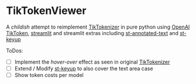 # TikTokenViewer

A _childish_ attempt to reimplement [TikTokenizer](https://tiktokenizer.vercel.app/) in pure python using [OpenAI TikToken](https://github.com/openai/tiktoken), [streamlit](https://streamlit.io) and streamlit extras including [st-annotated-text](https://github.com/tvst/st-annotated-text/tree/master) and [st-keyup](https://github.com/blackary/streamlit-keyup)

ToDos:

- [ ] Implement the _hover-over_ effect as seen in original [TikTokenizer](https://tiktokenizer.vercel.app/)
- [ ] Extend / Modify [st-keyup](https://github.com/blackary/streamlit-keyup) to also cover the text area case
- [ ] Show token costs per model
